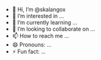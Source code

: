 - 👋 Hi, I’m @skalangox
- 👀 I’m interested in ...
- 🌱 I’m currently learning ...
- 💞️ I’m looking to collaborate on ...
- 📫 How to reach me ...
- 😄 Pronouns: ...
- ⚡ Fun fact: ...

<!---
skalangox/skalangox is a ✨ special ✨ repository because its `README.md` (this file) appears on your GitHub profile.
You can click the Preview link to take a look at your changes.
--->
